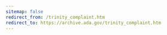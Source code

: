 ```yaml
---
sitemap: false 
redirect_from: /trinity_complaint.htm 
redirect_to: https://archive.ada.gov/trinity_complaint.htm 
---
```

